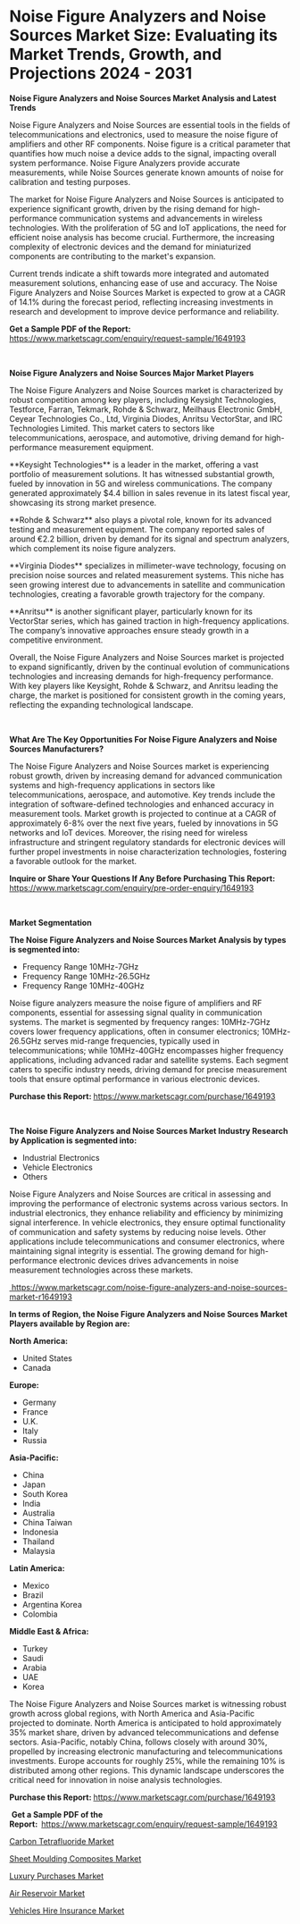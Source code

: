 <p><h1>Noise Figure Analyzers and Noise Sources Market Size: Evaluating its Market Trends, Growth, and Projections 2024 - 2031</h1></p><p><strong>Noise Figure Analyzers and Noise Sources Market Analysis and Latest Trends</strong></p>
<p><p>Noise Figure Analyzers and Noise Sources are essential tools in the fields of telecommunications and electronics, used to measure the noise figure of amplifiers and other RF components. Noise figure is a critical parameter that quantifies how much noise a device adds to the signal, impacting overall system performance. Noise Figure Analyzers provide accurate measurements, while Noise Sources generate known amounts of noise for calibration and testing purposes.</p><p>The market for Noise Figure Analyzers and Noise Sources is anticipated to experience significant growth, driven by the rising demand for high-performance communication systems and advancements in wireless technologies. With the proliferation of 5G and IoT applications, the need for efficient noise analysis has become crucial. Furthermore, the increasing complexity of electronic devices and the demand for miniaturized components are contributing to the market's expansion.</p><p>Current trends indicate a shift towards more integrated and automated measurement solutions, enhancing ease of use and accuracy. The Noise Figure Analyzers and Noise Sources Market is expected to grow at a CAGR of 14.1% during the forecast period, reflecting increasing investments in research and development to improve device performance and reliability.</p></p>
<p><strong>Get a Sample PDF of the Report:&nbsp;</strong> <a href="https://www.marketscagr.com/enquiry/request-sample/1649193?utm_campaign=1520&utm_medium=2&utm_source=Github&utm_content=ia&utm_term=15102024&utm_id=noise-figure-analyzers-and-noise-sources">https://www.marketscagr.com/enquiry/request-sample/1649193</a></p>
<p>&nbsp;</p>
<p><strong>Noise Figure Analyzers and Noise Sources Major Market Players</strong></p>
<p><p>The Noise Figure Analyzers and Noise Sources market is characterized by robust competition among key players, including Keysight Technologies, Testforce, Farran, Tekmark, Rohde & Schwarz, Meilhaus Electronic GmbH, Ceyear Technologies Co., Ltd, Virginia Diodes, Anritsu VectorStar, and IRC Technologies Limited. This market caters to sectors like telecommunications, aerospace, and automotive, driving demand for high-performance measurement equipment.</p><p>**Keysight Technologies** is a leader in the market, offering a vast portfolio of measurement solutions. It has witnessed substantial growth, fueled by innovation in 5G and wireless communications. The company generated approximately $4.4 billion in sales revenue in its latest fiscal year, showcasing its strong market presence.</p><p>**Rohde & Schwarz** also plays a pivotal role, known for its advanced testing and measurement equipment. The company reported sales of around €2.2 billion, driven by demand for its signal and spectrum analyzers, which complement its noise figure analyzers.</p><p>**Virginia Diodes** specializes in millimeter-wave technology, focusing on precision noise sources and related measurement systems. This niche has seen growing interest due to advancements in satellite and communication technologies, creating a favorable growth trajectory for the company.</p><p>**Anritsu** is another significant player, particularly known for its VectorStar series, which has gained traction in high-frequency applications. The company’s innovative approaches ensure steady growth in a competitive environment.</p><p>Overall, the Noise Figure Analyzers and Noise Sources market is projected to expand significantly, driven by the continual evolution of communications technologies and increasing demands for high-frequency performance. With key players like Keysight, Rohde & Schwarz, and Anritsu leading the charge, the market is positioned for consistent growth in the coming years, reflecting the expanding technological landscape.</p></p>
<p>&nbsp;</p>
<p><strong>What Are The Key Opportunities For Noise Figure Analyzers and Noise Sources Manufacturers?</strong></p>
<p><p>The Noise Figure Analyzers and Noise Sources market is experiencing robust growth, driven by increasing demand for advanced communication systems and high-frequency applications in sectors like telecommunications, aerospace, and automotive. Key trends include the integration of software-defined technologies and enhanced accuracy in measurement tools. Market growth is projected to continue at a CAGR of approximately 6-8% over the next five years, fueled by innovations in 5G networks and IoT devices. Moreover, the rising need for wireless infrastructure and stringent regulatory standards for electronic devices will further propel investments in noise characterization technologies, fostering a favorable outlook for the market.</p></p>
<p><strong>Inquire or Share Your Questions If Any Before Purchasing This Report:</strong> <a href="https://www.marketscagr.com/enquiry/pre-order-enquiry/1649193?utm_campaign=1520&utm_medium=2&utm_source=Github&utm_content=ia&utm_term=15102024&utm_id=noise-figure-analyzers-and-noise-sources">https://www.marketscagr.com/enquiry/pre-order-enquiry/1649193</a></p>
<p>&nbsp;</p>
<p><strong>Market Segmentation</strong></p>
<p><strong>The Noise Figure Analyzers and Noise Sources Market Analysis by types is segmented into:</strong></p>
<p><ul><li>Frequency Range 10MHz-7GHz</li><li>Frequency Range 10MHz-26.5GHz</li><li>Frequency Range 10MHz-40GHz</li></ul></p>
<p><p>Noise figure analyzers measure the noise figure of amplifiers and RF components, essential for assessing signal quality in communication systems. The market is segmented by frequency ranges: 10MHz-7GHz covers lower frequency applications, often in consumer electronics; 10MHz-26.5GHz serves mid-range frequencies, typically used in telecommunications; while 10MHz-40GHz encompasses higher frequency applications, including advanced radar and satellite systems. Each segment caters to specific industry needs, driving demand for precise measurement tools that ensure optimal performance in various electronic devices.</p></p>
<p><strong>Purchase this Report:&nbsp;</strong><a href="https://www.marketscagr.com/purchase/1649193?utm_campaign=1520&utm_medium=2&utm_source=Github&utm_content=ia&utm_term=15102024&utm_id=noise-figure-analyzers-and-noise-sources">https://www.marketscagr.com/purchase/1649193</a></p>
<p>&nbsp;</p>
<p><strong>The Noise Figure Analyzers and Noise Sources Market Industry Research by Application is segmented into:</strong></p>
<p><ul><li>Industrial Electronics</li><li>Vehicle Electronics</li><li>Others</li></ul></p>
<p><p>Noise Figure Analyzers and Noise Sources are critical in assessing and improving the performance of electronic systems across various sectors. In industrial electronics, they enhance reliability and efficiency by minimizing signal interference. In vehicle electronics, they ensure optimal functionality of communication and safety systems by reducing noise levels. Other applications include telecommunications and consumer electronics, where maintaining signal integrity is essential. The growing demand for high-performance electronic devices drives advancements in noise measurement technologies across these markets.</p></p>
<p><a href="https://www.marketscagr.com/noise-figure-analyzers-and-noise-sources-market-r1649193?utm_campaign=1520&utm_medium=2&utm_source=Github&utm_content=ia&utm_term=15102024&utm_id=noise-figure-analyzers-and-noise-sources">&nbsp;https://www.marketscagr.com/noise-figure-analyzers-and-noise-sources-market-r1649193</a></p>
<p><strong>In terms of Region, the Noise Figure Analyzers and Noise Sources Market Players available by Region are:</strong></p>
<p>
    <p> <strong> North America: </strong>
        <ul>
            <li>United States</li>
            <li>Canada</li>
        </ul>
        </p> 
    <p> <strong> Europe: </strong>
        <ul>
            <li>Germany</li>
            <li>France</li>
            <li>U.K.</li>
            <li>Italy</li>
            <li>Russia</li>
        </ul>
        </p> 
    <p> <strong> Asia-Pacific: </strong>
        <ul>
            <li>China</li>
            <li>Japan</li>
            <li>South Korea</li>
            <li>India</li>
            <li>Australia</li>
            <li>China Taiwan</li>
            <li>Indonesia</li>
            <li>Thailand</li>
            <li>Malaysia</li>
        </ul>
        </p> 
    <p> <strong> Latin America: </strong>
        <ul>
            <li>Mexico</li>
            <li>Brazil</li>
            <li>Argentina Korea</li>
            <li>Colombia</li>
        </ul>
        </p> 
    <p> <strong> Middle East & Africa: </strong>
        <ul>
            <li>Turkey</li>
            <li>Saudi</li>
            <li>Arabia</li>
            <li>UAE</li>
            <li>Korea</li>
        </ul>
    </p>
    </p>
<p><p>The Noise Figure Analyzers and Noise Sources market is witnessing robust growth across global regions, with North America and Asia-Pacific projected to dominate. North America is anticipated to hold approximately 35% market share, driven by advanced telecommunications and defense sectors. Asia-Pacific, notably China, follows closely with around 30%, propelled by increasing electronic manufacturing and telecommunications investments. Europe accounts for roughly 25%, while the remaining 10% is distributed among other regions. This dynamic landscape underscores the critical need for innovation in noise analysis technologies.</p></p>
<p><strong>Purchase this Report: </strong><a href="https://www.marketscagr.com/purchase/1649193?utm_campaign=1520&utm_medium=2&utm_source=Github&utm_content=ia&utm_term=15102024&utm_id=noise-figure-analyzers-and-noise-sources">https://www.marketscagr.com/purchase/1649193</a></p>
<p>&nbsp;<strong>Get a Sample PDF of the Report:&nbsp;&nbsp;</strong><a href="https://www.marketscagr.com/enquiry/request-sample/1649193?utm_campaign=1520&utm_medium=2&utm_source=Github&utm_content=ia&utm_term=15102024&utm_id=noise-figure-analyzers-and-noise-sources">https://www.marketscagr.com/enquiry/request-sample/1649193</a></p>
<p><strong></strong></p>
<p><p><a href="https://www.linkedin.com/pulse/surfing-carbon-tetrafluoride-wave-riding-market-currents-vq3ce?trk=public_post_embed_feed-article-content&utm_campaign=1520&utm_medium=2&utm_source=Github&utm_content=ia&utm_term=15102024&utm_id=noise-figure-analyzers-and-noise-sources">Carbon Tetrafluoride Market</a></p><p><a href="https://www.linkedin.com/pulse/strategic-roadmap-success-global-sheet-moulding-composites-v9pae?utm_campaign=1520&utm_medium=2&utm_source=Github&utm_content=ia&utm_term=15102024&utm_id=noise-figure-analyzers-and-noise-sources">Sheet Moulding Composites Market</a></p><p><a href="https://www.linkedin.com/pulse/future-luxury-purchases-market-global-forecast-trends-kbxge?utm_campaign=1520&utm_medium=2&utm_source=Github&utm_content=ia&utm_term=15102024&utm_id=noise-figure-analyzers-and-noise-sources">Luxury Purchases Market</a></p><p><a href="https://www.linkedin.com/pulse/air-reservoir-market-global-regional-analysis-2024-2031-9buse?utm_campaign=1520&utm_medium=2&utm_source=Github&utm_content=ia&utm_term=15102024&utm_id=noise-figure-analyzers-and-noise-sources">Air Reservoir Market</a></p><p><a href="https://www.linkedin.com/pulse/vehicles-hire-insurance-market-global-regional-analysis-2024-q2r2e?utm_campaign=1520&utm_medium=2&utm_source=Github&utm_content=ia&utm_term=15102024&utm_id=noise-figure-analyzers-and-noise-sources">Vehicles Hire Insurance Market</a></p></p>